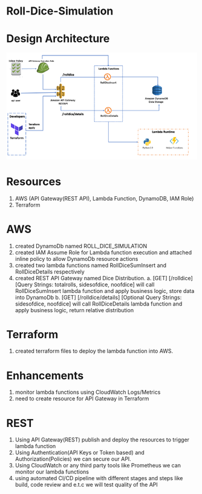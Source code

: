 # Roll-Dice-Simulation

# Design Architecture
![High Level Architecture Image](roll_dice_archirecture.png)

# Resources
1. AWS (API Gateway(REST API), Lambda Function, DynamoDB, IAM Role)
2. Terraform

# AWS
1. created DynamoDb named ROLL_DICE_SIMULATION
2. created IAM Assume Role for Lambda function execution and attached inline policy to allow DynamoDb resource actions
3. created two lambda functions named RollDiceSumInsert and RollDiceDetails respectively
4. created REST API Gateway named Dice Distribution.
    a. [GET] [/rolldice] [Query Strings: totalrolls, sidesofdice, noofdice] will call RollDiceSumInsert lambda function
       and apply business logic, store data into DynamoDb
    b. [GET] [/rolldice/details] [Optional Query Strings: sidesofdice, noofdice] will call RollDiceDetails lambda function
       and apply business logic, return relative distribution

# Terraform
1. created terraform files to deploy the lambda function into AWS.

# Enhancements
1. monitor lambda functions using CloudWatch Logs/Metrics
2. need to create resource for API Gateway in Terraform

# REST
1. Using API Gateway(REST) publish and deploy the resources to trigger lambda function
2. Using Authentication(API Keys or Token based) and Authorization(Policies) we can secure our API.
3. Using CloudWatch or any third party tools like Prometheus we can monitor our lambda functions
4. using automated CI/CD pipeline with different stages and steps like build, code review and e.t.c we will test quality of the API  